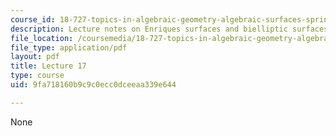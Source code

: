 ```yaml
---
course_id: 18-727-topics-in-algebraic-geometry-algebraic-surfaces-spring-2008
description: Lecture notes on Enriques surfaces and bielliptic surfaces.
file_location: /coursemedia/18-727-topics-in-algebraic-geometry-algebraic-surfaces-spring-2008/9fa718160b9c9c0ecc0dceeaa339e644_lect17.pdf
file_type: application/pdf
layout: pdf
title: Lecture 17
type: course
uid: 9fa718160b9c9c0ecc0dceeaa339e644

---
```

None
